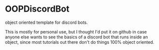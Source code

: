 # OOPDiscordBot
object oriented template for discord bots.

This is mostly for personal use, but I thought I'd put it on github in case anyone else wants to see the basics of a discord bot that runs inside an object, since most tutorials out there don't do things 100% object oriented.